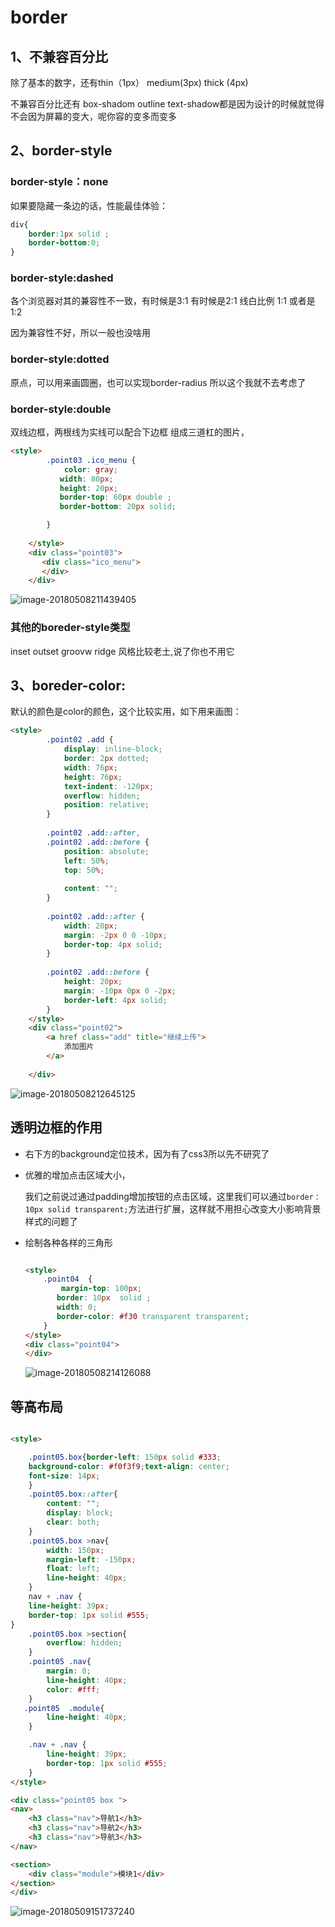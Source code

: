 # border

## 1、不兼容百分比

除了基本的数字，还有thin（1px） medium(3px) thick (4px)

不兼容百分比还有 box-shadom outline text-shadow都是因为设计的时候就觉得不会因为屏幕的变大，呢你容的变多而变多

## 2、border-style

### border-style：none

如果要隐藏一条边的话，性能最佳体验：

```css
div{
    border:1px solid ;
    border-bottom:0;
}
```

### border-style:dashed

各个浏览器对其的兼容性不一致，有时候是3:1 有时候是2:1 线白比例 1:1 或者是1:2

因为兼容性不好，所以一般也没啥用

### border-style:dotted 

原点，可以用来画圆圈，也可以实现border-radius 所以这个我就不去考虑了

### border-style:double

双线边框，两根线为实线可以配合下边框 组成三道杠的图片，

```html
<style>
        .point03 .ico_menu {
            color: gray;
           width: 80px;
           height: 20px;
           border-top: 60px double ;
           border-bottom: 20px solid;

        }
    
    </style>
    <div class="point03">
       <div class="ico_menu">
       </div>
    </div>
```



![image-20180508211439405](/var/folders/mw/5vvml0vn1bs6ycsmrm4tm2dm0000gn/T/abnerworks.Typora/image-20180508211439405.png)

### 其他的boreder-style类型

inset outset groovw ridge 风格比较老土,说了你也不用它

## 3、boreder-color:

默认的颜色是color的颜色，这个比较实用，如下用来画图：

```html
<style>
        .point02 .add {
            display: inline-block;
            border: 2px dotted;
            width: 76px;
            height: 76px;
            text-indent: -120px;
            overflow: hidden;
            position: relative;
        }
    
        .point02 .add::after,
        .point02 .add::before {
            position: absolute;
            left: 50%;
            top: 50%;
    
            content: "";
        }
    
        .point02 .add::after {
            width: 20px;
            margin: -2px 0 0 -10px;
            border-top: 4px solid;
        }
    
        .point02 .add::before {
            height: 20px;
            margin: -10px 0px 0 -2px;
            border-left: 4px solid;
        }
    </style>
    <div class="point02">
        <a href class="add" title="继续上传">
            添加图片
        </a>
    
    </div>
```

![image-20180508212645125](/var/folders/mw/5vvml0vn1bs6ycsmrm4tm2dm0000gn/T/abnerworks.Typora/image-20180508212645125.png)

## 透明边框的作用

- 右下方的background定位技术，因为有了css3所以先不研究了

- 优雅的增加点击区域大小，

  我们之前说过通过padding增加按钮的点击区域，这里我们可以通过`border：10px solid transparent;`方法进行扩展，这样就不用担心改变大小影响背景样式的问题了

- 绘制各种各样的三角形

  ```html
  
  <style>
      .point04  {
          margin-top: 100px;
         border: 10px  solid ;
         width: 0;
         border-color: #f30 transparent transparent;
      }
  </style>
  <div class="point04">
  </div>
  ```

  ![image-20180508214126088](/var/folders/mw/5vvml0vn1bs6ycsmrm4tm2dm0000gn/T/abnerworks.Typora/image-20180508214126088.png)

## 等高布局

````html

<style>

    .point05.box{border-left: 150px solid #333;
    background-color: #f0f3f9;text-align: center;
    font-size: 14px;
    }
    .point05.box::after{
        content: "";
        display: block;
        clear: both;
    }
    .point05.box >nav{
        width: 150px;
        margin-left: -150px;
        float: left;
        line-height: 40px;
    }
    nav + .nav {
    line-height: 39px;
    border-top: 1px solid #555;
}
    .point05.box >section{
        overflow: hidden;
    }
    .point05 .nav{
        margin: 0;
        line-height: 40px;
        color: #fff;
    }
   .point05  .module{
        line-height: 40px;
    }

    .nav + .nav {
        line-height: 39px;
        border-top: 1px solid #555;
    }
</style>

<div class="point05 box ">
<nav>
    <h3 class="nav">导航1</h3>
    <h3 class="nav">导航2</h3>
    <h3 class="nav">导航3</h3>
</nav>

<section>
    <div class="module">模块1</div>
</section>
</div>
````

![image-20180509151737240](/var/folders/mw/5vvml0vn1bs6ycsmrm4tm2dm0000gn/T/abnerworks.Typora/image-20180509151737240.png)

